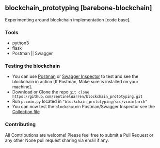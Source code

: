 ## blockchain_prototyping [barebone-blockchain]
Experimenting around blockchain implementation [code base].


### Tools

- python3
- flask
- Postman || Swagger


### Testing the blockchain

- You can use [Postman](https://www.getpostman.com/) or [Swagger Inspector](https://inspector.swagger.io/builder) to test and see the blockchain in action [If Postman, Make sure is installed on your machine].
- Download or Clone the repo `git clone https://github.com/SentinelWarren/blockchain_prototyping.git`
- Run `pccoin.py` located in `"blockchain_prototyping/src/vcoin[arch"`
- You can now test the `blockchain`in Postman/Swagger Inspector see the [Collection file](https://github.com/SentinelWarren/blockchain_prototyping/tree/master/postman%5Bcollection_export%5D)


### Contributing

All Contributions are welcome! Please feel free to submit a Pull Request or any other None pull request sharing via email if any.
